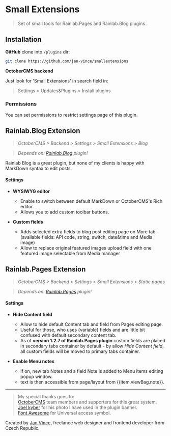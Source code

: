 # Small Extensions
> Set of small tools for Rainlab.Pages and Rainlab.Blog plugins .


## Installation

**GitHub** clone into `/plugins` dir:

```sh
git clone https://github.com/jan-vince/smallextensions
```

**OctoberCMS backend**

Just look for 'Small Extensions' in search field in:
> Settings > Updates&Plugins > Install plugins

### Permissions

You can set permissions to restrict settings page of this plugin.


## Rainlab.Blog Extension

> *OctoberCMS > Backend > Settings > Small Extensions > Blog*

> *Depends on: [Rainlab.Blog](https://octobercms.com/plugin/rainlab-blog) plugin!*


Rainlab Blog is a great plugin, but none of my clients is happy with MarkDown syntax to edit posts.


#### Settings

* **WYSIWYG editor**

	* Enable to switch between default MarkDown or OctoberCMS's Rich editor.
	* Allows you to add custom toolbar buttons.

* **Custom fields**
	* Adds selected extra fields to blog post editing page on More tab (available fields: API code, string, switch, date&time and Media image)
	* Allow to replace original featured images upload field with one featured image selectable from Media manager
	

## Rainlab.Pages Extension

> *OctoberCMS > Backend > Settings > Small Extensions > Static pages*

> *Depends on: [Rainlab.Pages](https://octobercms.com/index.php/plugin/rainlab-pages) plugin!*


#### Settings

* **Hide Content field**

	* Allow to hide default Content tab and field from Pages editing page.
	* Useful for those, who uses {variable} fields and are little bit confused with default secondary content tab.
	* As of **version 1.2.7 of Rainlab.Pages plugin** custom fields are placed in secondary tabs container by default - by allow *Hide Content field*, all custom fields will be moved to primary tabs container.

* **Enable Menu notes**

	* If on, new tab Notes and a field Note is added to Menu items editing popup window.
	* text is then accessible from page/layout from {{item.viewBag.note}}.

----
> My special thanks goes to:    
> [OctoberCMS](http://www.octobercms.com) team members and supporters for this great system.   
> [Joel kyber](https://unsplash.com/@jtkyber1) for his photo I have used in the plugin banner.    
> [Font Awesome](http://www.fontawesome.io) for Universal access symbol.


Created by [Jan Vince](http://www.vince.cz), freelance web designer and frontend developer from Czech Republic.
